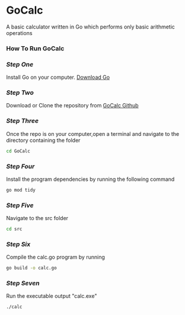 

# GoCalc 


A basic calculator written in Go which performs only basic arithmetic operations 


### How To Run GoCalc


### *Step One* 

Install Go on your computer.  [ Download Go ](https://go.dev/dl/)

### *Step Two*

Download or Clone the repository from [ GoCalc Github]( https://github.com/Esavwede/GoCalc )


### *Step Three*

Once the repo is on your computer,open a terminal and navigate to the directory containing the folder

```cmd
cd GoCalc 
```


### *Step Four* 

Install the program dependencies by running the following command 

```cmd
go mod tidy 
```


### *Step Five*

Navigate to the src folder 

```cmd
cd src 
```


### *Step Six* 

Compile the calc.go program by running 

```cmd
go build -o calc.go
```

### *Step Seven*

Run the executable output "calc.exe"

```cmd
./calc
```


